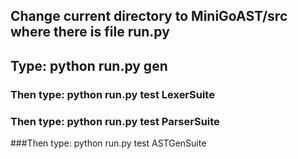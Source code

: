## Change current directory to MiniGoAST/src where there is file run.py
## Type: python run.py gen 
### Then type: python run.py test LexerSuite
### Then type: python run.py test ParserSuite
###Then type: python run.py test ASTGenSuite
